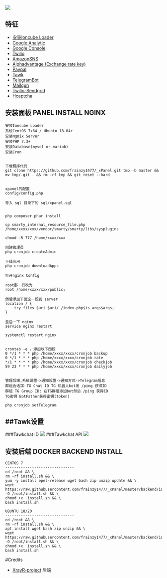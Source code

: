 
![](https://raw.githubusercontent.com/frainzy1477/_xPanel/master/img/xpanel.png)


## 特征
- [安装Ioncube Loader](https://www.howtoforge.com/tutorial/how-to-install-ioncube-loader/#-configure-ioncube-loader-on-centos)
- [Google Analytic](https://analytics.google.com/analytics/web/) 
- [Google Console](https://console.developers.google.com/) 
- [Twilio](https://www.twilio.com/console/project/api-keys) 
- [AmazonSNS](https://aws.amazon.com/sns/)
- [Alphadvantage (Exchange rate key)](https://www.alphavantage.co/support/#api-key)
- [Paypal](https://developer.paypal.com/classic-home) 
- [Tawk](https://www.tawk.to/)
- [TelegramBot](https://telegram.org/)
- [Mailgun](https://www.mailgun.com/)
- [Twilio-Sendgrid](https://sendgrid.com/)
- [Hcaptcha](https://dashboard.hcaptcha.com/overview)


## 安装面板 PANEL INSTALL NGINX

```
安装Ioncube Loader 
系统CentOS 7x64 / Ubuntu 18.04+
安装Ngnix Server
安装PHP 7.3+
安装Database(mysql or mariab)
安装Cron
	
	
下载程序代码
git clone https://github.com/frainzy1477/_xPanel.git tmp -b master && mv tmp/.git . && rm -rf tmp && git reset --hard


xpanel的配置
config/config.php

导入 sql 目录下的 sql/xpanel.sql


php composer.phar install

cp smarty_internal_resource_file.php /home/xxxx/xxx/vendor/smarty/smarty/libs/sysplugins

chmod -R 777 /home/xxxx/xxx

创建管理员
php cronjob createAdmin

下线应用
php cronjob downloadApps

打开nginx Config

root那一行改为
root /home/xxxx/xxx/public;

然后添加下面这一段到 server
location / {
    try_files $uri $uri/ /index.php$is_args$args;
}

重启一下 nginx
service nginx restart

systemctl restart nginx 


crontab -e ，添加以下四段
0 */1 * * * php /home/xxxx/xxxx/cronjob backup
0 */1 * * * php /home/xxxx/xxxx/cronjob rate
*/1 * * * * php /home/xxxx/xxxx/cronjob checkjob
59 23 * * * php /home/xxxx/xxxx/cronjob dailyjob


管理后端,系统设置->通知设置->通知方式->Telegram信息
群组会话ID TG Chat ID TG 机器人bot发 /ping 获得ID
群组 TG Group ID: 在TG群组添加bot然后 /ping 获得ID
TG密钥 BotFather获得密钥(token)

php cronjob setTelegram

```
##Tawk设置
---------------------
###Tawkchat ID
![](https://raw.githubusercontent.com/frainzy1477/_xPanel/master/img/tawk1.png)
###Tawkchat API
![](https://raw.githubusercontent.com/frainzy1477/_xPanel/master/img/tawk2.png)


## 安装后端 DOCKER BACKEND INSTALL

```
CENTOS 7
-------------------------------
cd /root && \
rm -rf install.sh && \
yum -y install epel-release wget bash zip unzip update && \
wget https://raw.githubusercontent.com/frainzy1477/_xPanel/master/backend/install.sh -O /root/install.sh && \
chmod +x  install.sh && \
bash install.sh
```

```
UBUNTU 18/20
-------------------------------
cd /root && \
rm -rf install.sh && \
apt install wget bash zip unzip && \
wget https://raw.githubusercontent.com/frainzy1477/_xPanel/master/backend/install.sh -O /root/install.sh && \
chmod +x  install.sh && \
bash install.sh
```
#Credits
- [XrayR-project](https://github.com/XrayR-project/XrayR) 后端
